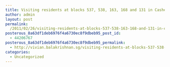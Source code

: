 ```yaml
---
title: Visiting residents at blocks 537, 538, 163, 168 and 131 in Cashew division today
author: admin
layout: post
permalink:
  /2011/02/26/visiting-residents-at-blocks-537-538-163-168-and-131-in-cashew-division-today/
posterous_8a63df1deb6976f4a6730ec8f9dbeb95_post_id:
  - 44206767
posterous_8a63df1deb6976f4a6730ec8f9dbeb95_permalink:
  - http://vivian.balakrishnan.sg/visiting-residents-at-blocks-537-538-163-168
categories:
  - Uncategorized
---
```

